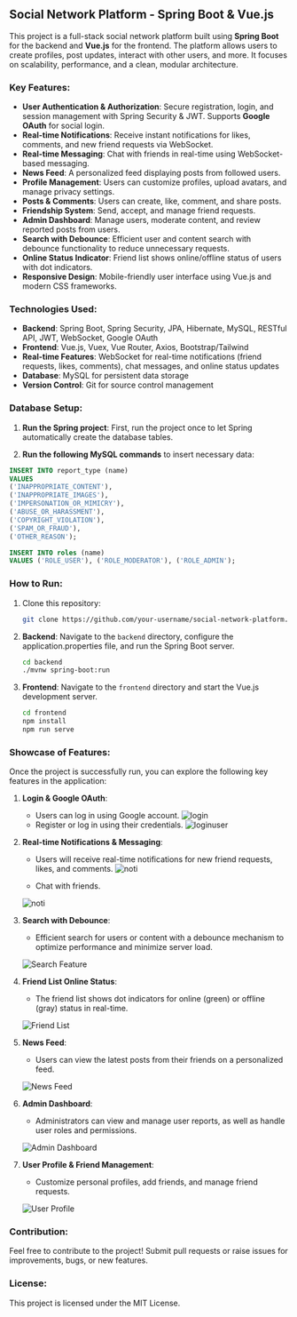 ## Social Network Platform - Spring Boot & Vue.js

This project is a full-stack social network platform built using **Spring Boot** for the backend and **Vue.js** for the frontend. The platform allows users to create profiles, post updates, interact with other users, and more. It focuses on scalability, performance, and a clean, modular architecture.

### Key Features:
- **User Authentication & Authorization**: Secure registration, login, and session management with Spring Security & JWT. Supports **Google OAuth** for social login.
- **Real-time Notifications**: Receive instant notifications for likes, comments, and new friend requests via WebSocket.
- **Real-time Messaging**: Chat with friends in real-time using WebSocket-based messaging.
- **News Feed**: A personalized feed displaying posts from followed users.
- **Profile Management**: Users can customize profiles, upload avatars, and manage privacy settings.
- **Posts & Comments**: Users can create, like, comment, and share posts.
- **Friendship System**: Send, accept, and manage friend requests.
- **Admin Dashboard**: Manage users, moderate content, and review reported posts from users.
- **Search with Debounce**: Efficient user and content search with debounce functionality to reduce unnecessary requests.
- **Online Status Indicator**: Friend list shows online/offline status of users with dot indicators.
- **Responsive Design**: Mobile-friendly user interface using Vue.js and modern CSS frameworks.

### Technologies Used:
- **Backend**: Spring Boot, Spring Security, JPA, Hibernate, MySQL, RESTful API, JWT, WebSocket, Google OAuth
- **Frontend**: Vue.js, Vuex, Vue Router, Axios, Bootstrap/Tailwind
- **Real-time Features**: WebSocket for real-time notifications (friend requests, likes, comments), chat messages, and online status updates
- **Database**: MySQL for persistent data storage
- **Version Control**: Git for source control management

### Database Setup:
1. **Run the Spring project**: First, run the project once to let Spring automatically create the database tables.

2. **Run the following MySQL commands** to insert necessary data:

```sql
INSERT INTO report_type (name)
VALUES 
('INAPPROPRIATE_CONTENT'), 
('INAPPROPRIATE_IMAGES'), 
('IMPERSONATION_OR_MIMICRY'), 
('ABUSE_OR_HARASSMENT'), 
('COPYRIGHT_VIOLATION'),
('SPAM_OR_FRAUD'), 
('OTHER_REASON');

INSERT INTO roles (name)
VALUES ('ROLE_USER'), ('ROLE_MODERATOR'), ('ROLE_ADMIN');
```

### How to Run:
1. Clone this repository:
   ```bash
   git clone https://github.com/your-username/social-network-platform.git
   ```
2. **Backend**: Navigate to the `backend` directory, configure the application.properties file, and run the Spring Boot server.
   ```bash
   cd backend
   ./mvnw spring-boot:run
   ```
3. **Frontend**: Navigate to the `frontend` directory and start the Vue.js development server.
   ```bash
   cd frontend
   npm install
   npm run serve
   ```

### Showcase of Features:

Once the project is successfully run, you can explore the following key features in the application:

1. **Login & Google OAuth**:
   - Users can log in using Google account.
![login](https://github.com/user-attachments/assets/81fe513a-69ae-4db9-bd57-4ff57d486304)
   - Register or log in using their credentials.
![loginuser](https://github.com/user-attachments/assets/6087e00d-f0d6-4f99-8bb3-3513c42a9d0f)

2. **Real-time Notifications & Messaging**:
   - Users will receive real-time notifications for new friend requests, likes, and comments.
   ![noti](https://github.com/user-attachments/assets/f6bab4c7-a574-47e8-b514-813953eb74d2)

   - Chat with friends.

   ![noti](https://github.com/user-attachments/assets/a5fca380-3572-4403-a552-bcb4f6a73b80)

3. **Search with Debounce**:
   - Efficient search for users or content with a debounce mechanism to optimize performance and minimize server load.

   ![Search Feature](https://via.placeholder.com/400x200)

4. **Friend List Online Status**:
   - The friend list shows dot indicators for online (green) or offline (gray) status in real-time.

   ![Friend List](https://via.placeholder.com/400x200)

5. **News Feed**:
   - Users can view the latest posts from their friends on a personalized feed.

   ![News Feed](https://via.placeholder.com/400x200)

6. **Admin Dashboard**:
   - Administrators can view and manage user reports, as well as handle user roles and permissions.

   ![Admin Dashboard](https://via.placeholder.com/400x200)

7. **User Profile & Friend Management**:
   - Customize personal profiles, add friends, and manage friend requests.

   ![User Profile](https://via.placeholder.com/400x200)

### Contribution:
Feel free to contribute to the project! Submit pull requests or raise issues for improvements, bugs, or new features.

### License:
This project is licensed under the MIT License.

